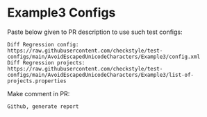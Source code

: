 # Example3 Configs
Paste below given to PR description to use such test configs:
```
Diff Regression config: https://raw.githubusercontent.com/checkstyle/test-configs/main/AvoidEscapedUnicodeCharacters/Example3/config.xml
Diff Regression projects: https://raw.githubusercontent.com/checkstyle/test-configs/main/AvoidEscapedUnicodeCharacters/Example3/list-of-projects.properties
```
Make comment in PR:
```
Github, generate report
```
